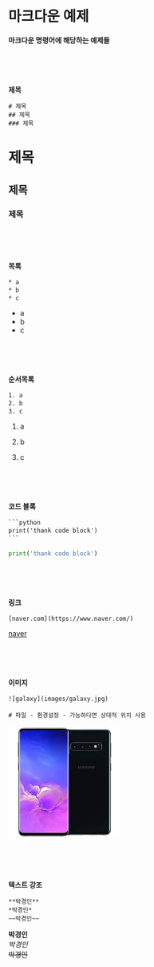 # 마크다운 예제

**마크다운 명령어에 해당하는 예제들**

<br>

<br>

<br>



**제목**

```
# 제목
## 제목
### 제목
```

# 제목

## 제목
### 제목

<br>

<br>

<br>



**목록**

```
* a
* b
* c
```

* a
* b
* c

<br>

<br>

<br>



**순서목록**

```
1. a
2. b
3. c
```

1. a

2. b
3. c

<br>

<br>

<br>



**코드 블록**

```
​```python
print('thank code block')
​```
```

```python
print('thank code block')
```

<br>

<br>

<br>



**링크**

```
[naver.com](https://www.naver.com/)
```

[naver](https://www.naver.com/)

<br>

<br>

<br>



**이미지**

```
![galaxy](images/galaxy.jpg)

# 파일 - 환경설정 - 가능하다면 상대적 위치 사용
```

![galaxy](images/galaxy.jpg)

<br>

<br>

<br>



**텍스트 강조**

```
**박경인**
*박경인*
~~박경인~~
```

**박경인**<br>
*박경인*<br>
~~박경인~~<br>

